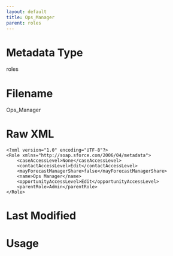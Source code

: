 ```yaml
---
layout: default
title: Ops_Manager
parent: roles
---
```

# Metadata Type
roles


# Filename 
Ops_Manager


# Raw XML
```
<?xml version="1.0" encoding="UTF-8"?>
<Role xmlns="http://soap.sforce.com/2006/04/metadata">
    <caseAccessLevel>None</caseAccessLevel>
    <contactAccessLevel>Edit</contactAccessLevel>
    <mayForecastManagerShare>false</mayForecastManagerShare>
    <name>Ops Manager</name>
    <opportunityAccessLevel>Edit</opportunityAccessLevel>
    <parentRole>Admin</parentRole>
</Role>
```


# Last Modified


# Usage
